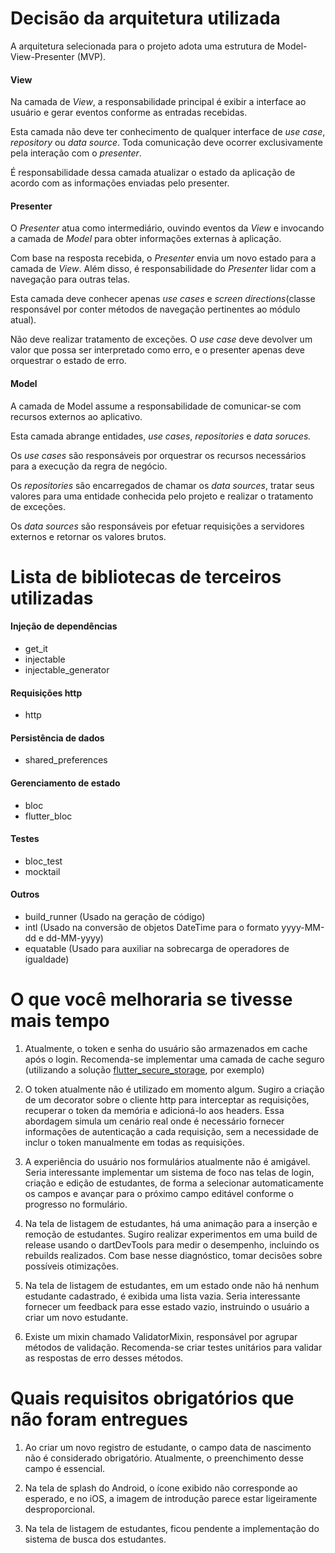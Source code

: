 # Decisão da arquitetura utilizada

A arquitetura selecionada para o projeto adota uma estrutura de Model-View-Presenter (MVP).

#### View
Na camada de _View_, a responsabilidade principal é exibir a interface ao usuário e gerar eventos conforme as entradas recebidas.

Esta camada não deve ter conhecimento de qualquer interface de _use case_, _repository_ ou _data source_. Toda comunicação deve ocorrer exclusivamente pela interação com o _presenter_.

É responsabilidade dessa camada atualizar o estado da aplicação de acordo com as informações enviadas pelo presenter.

#### Presenter

O _Presenter_ atua como intermediário, ouvindo eventos da _View_ e invocando a camada de _Model_ para obter informações externas à aplicação.

Com base na resposta recebida, o _Presenter_ envia um novo estado para a camada de _View_. Além disso, é responsabilidade do _Presenter_ lidar com a navegação para outras telas.

Esta camada deve conhecer apenas _use cases_ e _screen directions_(classe responsável por conter métodos de navegação pertinentes ao módulo atual).

Não deve realizar tratamento de exceções. O _use case_ deve devolver um valor que possa ser interpretado como erro, e o presenter apenas deve orquestrar o estado de erro.

#### Model
A camada de Model assume a responsabilidade de comunicar-se com recursos externos ao aplicativo.

Esta camada abrange entidades, _use cases_, _repositories_ e _data soruces._

Os _use cases_ são responsáveis por orquestrar os recursos necessários para a execução da regra de negócio.

Os _repositories_ são encarregados de chamar os _data sources_, tratar seus valores para uma entidade conhecida pelo projeto e realizar o tratamento de exceções.

Os _data sources_ são responsáveis por efetuar requisições a servidores externos e retornar os valores brutos.

# Lista de bibliotecas de terceiros utilizadas

#### Injeção de dependências
- get_it
- injectable
- injectable_generator

#### Requisições http
- http

#### Persistência de dados
- shared_preferences

#### Gerenciamento de estado
- bloc
- flutter_bloc

#### Testes
- bloc_test
- mocktail

#### Outros
- build_runner (Usado na geração de código)
- intl (Usado na conversão de objetos DateTime para o formato yyyy-MM-dd e dd-MM-yyyy)
- equatable (Usado para auxiliar na sobrecarga de operadores de igualdade)


# O que você melhoraria se tivesse mais tempo

1. Atualmente, o token e senha do usuário são armazenados em cache após o login. Recomenda-se implementar uma camada de cache seguro (utilizando a solução [flutter_secure_storage](https://pub.dev/packages/flutter_secure_storage), por exemplo)

2. O token atualmente não é utilizado em momento algum. Sugiro a criação de um decorator sobre o cliente http para interceptar as requisições, recuperar o token da memória e adicioná-lo aos headers. Essa abordagem simula um cenário real onde é necessário fornecer informações de autenticação a cada requisição, sem a necessidade de inclur o token manualmente em todas as requisições.

3. A experiência do usuário nos formulários atualmente não é amigável. Seria interessante implementar um sistema de foco nas telas de login, criação e edição de estudantes, de forma a selecionar automaticamente os campos e avançar para o próximo campo editável conforme o progresso no formulário.

4. Na tela de listagem de estudantes, há uma animação para a inserção e remoção de estudantes. Sugiro realizar experimentos em uma build de release usando o dartDevTools para medir o desempenho, incluindo os rebuilds realizados. Com base nesse diagnóstico, tomar decisões sobre possíveis otimizações.

5. Na tela de listagem de estudantes, em um estado onde não há nenhum estudante cadastrado, é exibida uma lista vazia. Seria interessante fornecer um feedback para esse estado vazio, instruindo o usuário a criar um novo estudante.

6. Existe um mixin chamado ValidatorMixin, responsável por agrupar métodos de validação. Recomenda-se criar testes unitários para validar as respostas de erro desses métodos.

# Quais requisitos obrigatórios que não foram entregues

1. Ao criar um novo registro de estudante, o campo data de nascimento não é considerado obrigatório. Atualmente, o preenchimento desse campo é essencial.

2. Na tela de splash do Android, o ícone exibido não corresponde ao esperado, e no iOS, a imagem de introdução parece estar ligeiramente desproporcional.

3. Na tela de listagem de estudantes, ficou pendente a implementação do sistema de busca dos estudantes.